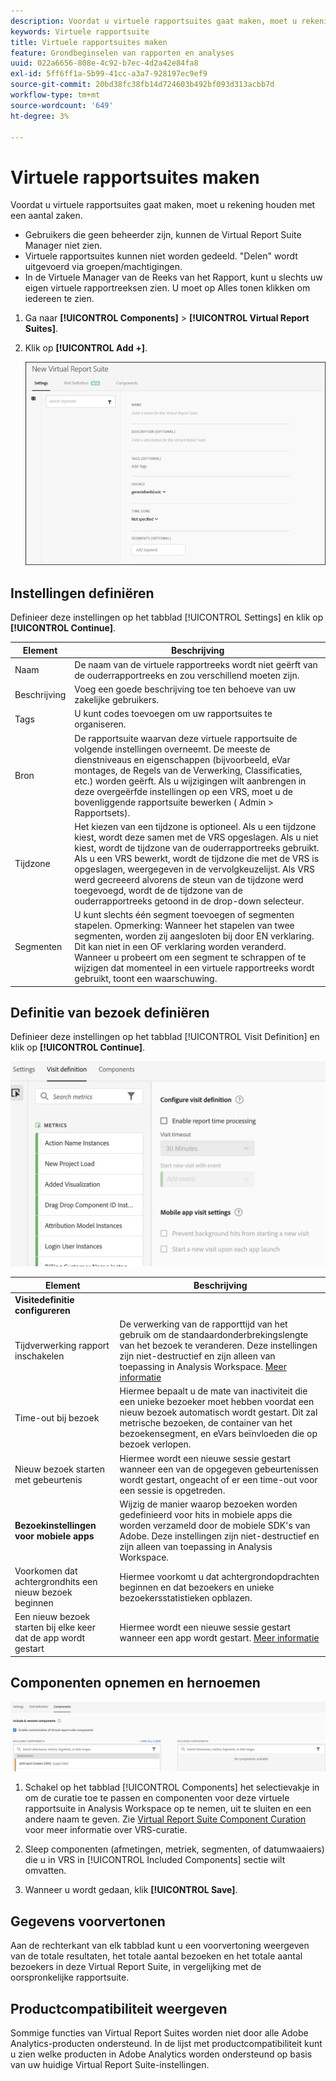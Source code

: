 ```yaml
---
description: Voordat u virtuele rapportsuites gaat maken, moet u rekening houden met een aantal zaken.
keywords: Virtuele rapportsuite
title: Virtuele rapportsuites maken
feature: Grondbeginselen van rapporten en analyses
uuid: 022a6656-808e-4c92-b7ec-4d2a42e84fa8
exl-id: 5ff6ff1a-5b99-41cc-a3a7-928197ec9ef9
source-git-commit: 20bd38fc38fb14d724603b492bf093d313acbb7d
workflow-type: tm+mt
source-wordcount: '649'
ht-degree: 3%

---
```


# Virtuele rapportsuites maken

Voordat u virtuele rapportsuites gaat maken, moet u rekening houden met een aantal zaken.

* Gebruikers die geen beheerder zijn, kunnen de Virtual Report Suite Manager niet zien.
* Virtuele rapportsuites kunnen niet worden gedeeld. &quot;Delen&quot; wordt uitgevoerd via groepen/machtigingen.
* In de Virtuele Manager van de Reeks van het Rapport, kunt u slechts uw eigen virtuele rapportreeksen zien. U moet op Alles tonen klikken om iedereen te zien.

1. Ga naar **[!UICONTROL Components]** > **[!UICONTROL Virtual Report Suites]**.
1. Klik op **[!UICONTROL Add +]**.

   ![](assets/new_vrs.png)

## Instellingen definiëren

Definieer deze instellingen op het tabblad [!UICONTROL Settings] en klik op **[!UICONTROL Continue]**.

| Element | Beschrijving |
| --- |--- |
| Naam | De naam van de virtuele rapportreeks wordt niet geërft van de ouderrapportreeks en zou verschillend moeten zijn. |
| Beschrijving | Voeg een goede beschrijving toe ten behoeve van uw zakelijke gebruikers. |
| Tags | U kunt codes toevoegen om uw rapportsuites te organiseren. |
| Bron | De rapportsuite waarvan deze virtuele rapportsuite de volgende instellingen overneemt. De meeste de dienstniveaus en eigenschappen (bijvoorbeeld, eVar montages, de Regels van de Verwerking, Classificaties, etc.) worden geërft. Als u wijzigingen wilt aanbrengen in deze overgeërfde instellingen op een VRS, moet u de bovenliggende rapportsuite bewerken ( Admin > Rapportsets). |
| Tijdzone | Het kiezen van een tijdzone is optioneel. Als u een tijdzone kiest, wordt deze samen met de VRS opgeslagen. Als u niet kiest, wordt de tijdzone van de ouderrapportreeks gebruikt.  Als u een VRS bewerkt, wordt de tijdzone die met de VRS is opgeslagen, weergegeven in de vervolgkeuzelijst. Als VRS werd gecreeerd alvorens de steun van de tijdzone werd toegevoegd, wordt de de tijdzone van de ouderrapportreeks getoond in de drop-down selecteur. |
| Segmenten | U kunt slechts één segment toevoegen of segmenten stapelen.   Opmerking:  Wanneer het stapelen van twee segmenten, worden zij aangesloten bij door EN verklaring. Dit kan niet in een OF verklaring worden veranderd. Wanneer u probeert om een segment te schrappen of te wijzigen dat momenteel in een virtuele rapportreeks wordt gebruikt, toont een waarschuwing. |

## Definitie van bezoek definiëren

Definieer deze instellingen op het tabblad [!UICONTROL Visit Definition] en klik op **[!UICONTROL Continue]**.

![](assets/visit-definition.png)

| Element | Beschrijving |
| --- |--- |
| **Visitedefinitie configureren** |  |
| Tijdverwerking rapport inschakelen | De verwerking van de rapporttijd van het gebruik om de standaardonderbrekingslengte van het bezoek te veranderen. Deze instellingen zijn niet-destructief en zijn alleen van toepassing in Analysis Workspace. [Meer informatie](/help/components/vrs/vrs-report-time-processing.md) |
| Time-out bij bezoek | Hiermee bepaalt u de mate van inactiviteit die een unieke bezoeker moet hebben voordat een nieuw bezoek automatisch wordt gestart. Dit zal metrische bezoeken, de container van het bezoekensegment, en eVars beïnvloeden die op bezoek verlopen. |
| Nieuw bezoek starten met gebeurtenis | Hiermee wordt een nieuwe sessie gestart wanneer een van de opgegeven gebeurtenissen wordt gestart, ongeacht of er een time-out voor een sessie is opgetreden. |
| **Bezoekinstellingen voor mobiele apps** | Wijzig de manier waarop bezoeken worden gedefinieerd voor hits in mobiele apps die worden verzameld door de mobiele SDK&#39;s van Adobe. Deze instellingen zijn niet-destructief en zijn alleen van toepassing in Analysis Workspace. |
| Voorkomen dat achtergrondhits een nieuw bezoek beginnen | Hiermee voorkomt u dat achtergrondopdrachten beginnen en dat bezoekers en unieke bezoekersstatistieken opblazen. |
| Een nieuw bezoek starten bij elke keer dat de app wordt gestart | Hiermee wordt een nieuwe sessie gestart wanneer een app wordt gestart. [Meer informatie](/help/components/vrs/vrs-mobile-visit-processing.md) |

## Componenten opnemen en hernoemen

![](assets/components.png)

1. Schakel op het tabblad [!UICONTROL Components] het selectievakje in om de curatie toe te passen en componenten voor deze virtuele rapportsuite in Analysis Workspace op te nemen, uit te sluiten en een andere naam te geven.
Zie [Virtual Report Suite Component Curation](https://experienceleague.adobe.com/docs/analytics/components/virtual-report-suites/vrs-components.html?lang=en#virtual-report-suites) voor meer informatie over VRS-curatie.

1. Sleep componenten (afmetingen, metriek, segmenten, of datumwaaiers) die u in VRS in [!UICONTROL Included Components] sectie wilt omvatten.

1. Wanneer u wordt gedaan, klik **[!UICONTROL Save]**.

## Gegevens voorvertonen

Aan de rechterkant van elk tabblad kunt u een voorvertoning weergeven van de totale resultaten, het totale aantal bezoeken en het totale aantal bezoekers in deze Virtual Report Suite, in vergelijking met de oorspronkelijke rapportsuite.

## Productcompatibiliteit weergeven

Sommige functies van Virtual Report Suites worden niet door alle Adobe Analytics-producten ondersteund. In de lijst met productcompatibiliteit kunt u zien welke producten in Adobe Analytics worden ondersteund op basis van uw huidige Virtual Report Suite-instellingen.
